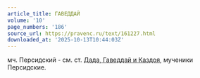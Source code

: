 ```yaml
---
article_title: ГАВЕДДАЙ
volume: '10'
page_numbers: '186'
source_url: https://pravenc.ru/text/161227.html
downloaded_at: '2025-10-13T10:44:03Z'
---
```


мч. Персидский - см. ст. [Дада, Гаведдай и Каздоя](<https://pravenc.ru/text/Дада  Гаведдай и Каздоя.html>), мученики Персидские.
